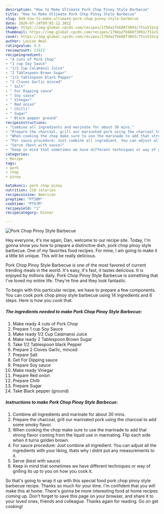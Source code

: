 ```yaml
---
description: "How to Make Ultimate Pork Chop Pinoy Style Barbecue"
title: "How to Make Ultimate Pork Chop Pinoy Style Barbecue"
slug: 849-how-to-make-ultimate-pork-chop-pinoy-style-barbecue
date: 2020-07-24T09:02:12.301Z
image: https://img-global.cpcdn.com/recipes/179da2fb688f3093/751x532cq70/pork-chop-pinoy-style-barbecue-recipe-main-photo.jpg
thumbnail: https://img-global.cpcdn.com/recipes/179da2fb688f3093/751x532cq70/pork-chop-pinoy-style-barbecue-recipe-main-photo.jpg
cover: https://img-global.cpcdn.com/recipes/179da2fb688f3093/751x532cq70/pork-chop-pinoy-style-barbecue-recipe-main-photo.jpg
author: Louise Neal
ratingvalue: 4.3
reviewcount: 13523
recipeingredient:
- "4 cuts of Pork Chop"
- "1 cup Soy Sauce"
- "1/2 Cup Calamansi Juice"
- "2 Tablespoon Brown Sugar"
- "1/2 Tablespoon black Pepper"
- "2 Cloves Garlic minced"
- " Salt"
- " For Dipping sauce"
- " Soy sauce"
- " Vinegar"
- " Red onion"
- " Chilli"
- " Sugar"
- " Black pepper ground"
recipeinstructions:
- "Combine all ingredients and marinate for about 30 mins."
- "Prepare the charcoal, grill our marinated pork using the charcoal to add some smoky flavor."
- "When cooking the chop make sure to use the marinade to add that strong flavor coming from the liquid use in marinating. Flip each side when it turns golden brown."
- "For sauce procedure: Just combine all ingredient. You can adjust all the ingredients with your liking, thats why i didnt put any measurements to it."
- "Serve (best with sauce)"
- "Keep in mind that sometimes we have different techniques or way of grilling its up to you on how you cook it."
categories:
- Recipe
tags:
- pork
- chop
- pinoy

katakunci: pork chop pinoy 
nutrition: 218 calories
recipecuisine: American
preptime: "PT30M"
cooktime: "PT57M"
recipeyield: "1"
recipecategory: Dinner

---
```



![Pork Chop Pinoy Style Barbecue](https://img-global.cpcdn.com/recipes/179da2fb688f3093/751x532cq70/pork-chop-pinoy-style-barbecue-recipe-main-photo.jpg)

Hey everyone, it's me again, Dan, welcome to our recipe site. Today, I'm gonna show you how to prepare a distinctive dish, pork chop pinoy style barbecue. One of my favorites food recipes. For mine, I am going to make it a little bit unique. This will be really delicious.

Pork Chop Pinoy Style Barbecue is one of the most favored of current trending meals in the world. It's easy, it's fast, it tastes delicious. It is enjoyed by millions daily. Pork Chop Pinoy Style Barbecue is something that I've loved my entire life. They're fine and they look fantastic.




To begin with this particular recipe, we have to prepare a few components. You can cook pork chop pinoy style barbecue using 14 ingredients and 6 steps. Here is how you cook that.

<!--inarticleads1-->

##### The ingredients needed to make Pork Chop Pinoy Style Barbecue:

1. Make ready 4 cuts of Pork Chop
1. Prepare 1 cup Soy Sauce
1. Make ready 1/2 Cup Calamansi Juice
1. Make ready 2 Tablespoon Brown Sugar
1. Take 1/2 Tablespoon black Pepper
1. Prepare 2 Cloves Garlic, minced
1. Prepare  Salt
1. Get  For Dipping sauce
1. Prepare  Soy sauce
1. Make ready  Vinegar
1. Prepare  Red onion
1. Prepare  Chilli
1. Prepare  Sugar
1. Take  Black pepper (ground)




<!--inarticleads2-->

##### Instructions to make Pork Chop Pinoy Style Barbecue:

1. Combine all ingredients and marinate for about 30 mins.
1. Prepare the charcoal, grill our marinated pork using the charcoal to add some smoky flavor.
1. When cooking the chop make sure to use the marinade to add that strong flavor coming from the liquid use in marinating. Flip each side when it turns golden brown.
1. For sauce procedure: Just combine all ingredient. You can adjust all the ingredients with your liking, thats why i didnt put any measurements to it.
1. Serve (best with sauce)
1. Keep in mind that sometimes we have different techniques or way of grilling its up to you on how you cook it.




So that's going to wrap it up with this special food pork chop pinoy style barbecue recipe. Thanks so much for your time. I'm confident that you will make this at home. There's gonna be more interesting food at home recipes coming up. Don't forget to save this page on your browser, and share it to your loved ones, friends and colleague. Thanks again for reading. Go on get cooking!
